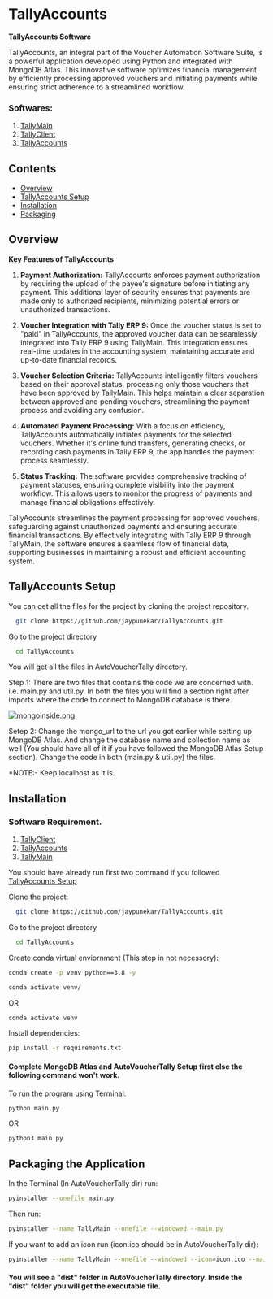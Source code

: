 
# TallyAccounts

**TallyAccounts Software**

TallyAccounts, an integral part of the Voucher Automation Software Suite, is a powerful application developed using Python and integrated with MongoDB Atlas. This innovative software optimizes financial management by efficiently processing approved vouchers and initiating payments while ensuring strict adherence to a streamlined workflow.

### Softwares:

1. [TallyMain](https://github.com/jaypunekar/AutoVoucherTally)
2. [TallyClient](https://github.com/jaypunekar/TallyClient)
3. [TallyAccounts](https://github.com/jaypunekar/TallyAccounts)

## Contents

- [Overview](#overview)
- [TallyAccounts Setup](#tallyaccounts-setup)
- [Installation](#installation)
- [Packaging](#packaging-the-application)


## Overview
**Key Features of TallyAccounts**
1. **Payment Authorization:** TallyAccounts enforces payment authorization by requiring the upload of the payee's signature before initiating any payment. This additional layer of security ensures that payments are made only to authorized recipients, minimizing potential errors or unauthorized transactions.

2. **Voucher Integration with Tally ERP 9:** Once the voucher status is set to "paid" in TallyAccounts, the approved voucher data can be seamlessly integrated into Tally ERP 9 using TallyMain. This integration ensures real-time updates in the accounting system, maintaining accurate and up-to-date financial records.

3. **Voucher Selection Criteria:** TallyAccounts intelligently filters vouchers based on their approval status, processing only those vouchers that have been approved by TallyMain. This helps maintain a clear separation between approved and pending vouchers, streamlining the payment process and avoiding any confusion.

4. **Automated Payment Processing:** With a focus on efficiency, TallyAccounts automatically initiates payments for the selected vouchers. Whether it's online fund transfers, generating checks, or recording cash payments in Tally ERP 9, the app handles the payment process seamlessly.

5. **Status Tracking:** The software provides comprehensive tracking of payment statuses, ensuring complete visibility into the payment workflow. This allows users to monitor the progress of payments and manage financial obligations effectively.

TallyAccounts streamlines the payment processing for approved vouchers, safeguarding against unauthorized payments and ensuring accurate financial transactions. By effectively integrating with Tally ERP 9 through TallyMain, the software ensures a seamless flow of financial data, supporting businesses in maintaining a robust and efficient accounting system.


## TallyAccounts Setup


You can get all the files for the project by cloning the project repository.

```bash
  git clone https://github.com/jaypunekar/TallyAccounts.git
```
Go to the project directory
```bash
  cd TallyAccounts
```

You will get all the files in AutoVoucherTally directory.

Step 1: There are two files that contains the code we are concerned with. i.e. main.py and util.py. In both the files you will find a section right after imports where the code to connect to MongoDB database is there.

[![mongoinside.png](https://i.postimg.cc/G2yVQcrs/mongoinside.png)](https://postimg.cc/S2mgQbny)

Setep 2: Change the mongo_url to the url you got earlier while setting up MongoDB Atlas. And change the database name and collection name as well (You should have all of it if you have followed the MongoDB Atlas Setup section). Change the code in both (main.py & util.py) the files.

*NOTE:- Keep localhost as it is.
## Installation
### Software Requirement.

1. [TallyClient](https://github.com/jaypunekar/TallyClient)
2. [TallyAccounts](https://github.com/jaypunekar/TallyAccounts)
3. [TallyMain](https://github.com/jaypunekar/AutoVoucherTally)

You should have already run first two command if you followed [TallyAccounts Setup](#tallyaccounts-setup)

Clone the project:

```bash
  git clone https://github.com/jaypunekar/TallyAccounts.git
```
Go to the project directory
```bash
  cd TallyAccounts
```

Create conda virtual enviornment (This step in not necessory):
```bash
conda create -p venv python==3.8 -y
```
```bash
conda activate venv/
```

OR 
```bash
conda activate venv
```
Install dependencies:
```bash
pip install -r requirements.txt
```
#### Complete MongoDB Atlas and AutoVoucherTally Setup first else the following command won't work.

To run the program using Terminal:
```bash
python main.py
```
OR
```bash
python3 main.py
```


## Packaging the Application

In the Terminal (In AutoVoucherTally dir) run:
```bash
pyinstaller --onefile main.py  
```

Then run:

```bash
pyinstaller --name TallyMain --onefile --windowed --main.py
```

If you want to add an icon run (icon.ico should be in AutoVoucherTally dir):
```bash
pyinstaller --name TallyMain --onefile --windowed --icon=icon.ico --main.py
```
#### You will see a "dist" folder in AutoVoucherTally directory. Inside the "dist" folder you will get the executable file.
